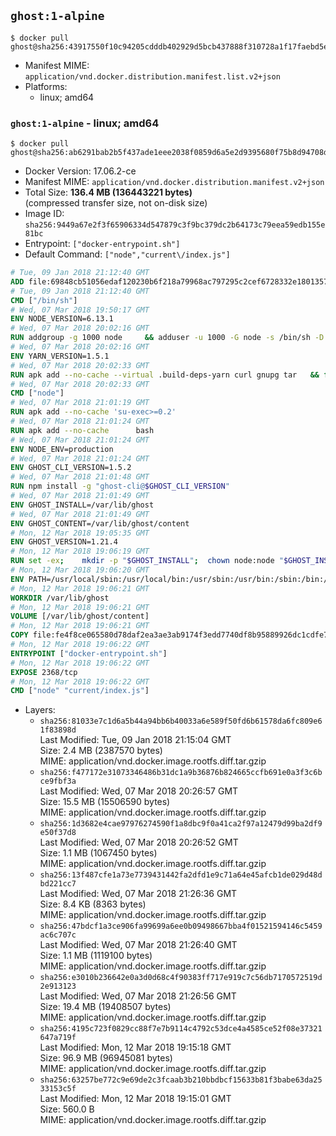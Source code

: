 ## `ghost:1-alpine`

```console
$ docker pull ghost@sha256:43917550f10c94205cdddb402929d5bcb437888f310728a1f17faebd5e45993d
```

-	Manifest MIME: `application/vnd.docker.distribution.manifest.list.v2+json`
-	Platforms:
	-	linux; amd64

### `ghost:1-alpine` - linux; amd64

```console
$ docker pull ghost@sha256:ab6291bab2b5f437ade1eee2038f0859d6a5e2d9395680f75b8d94708dae2f69
```

-	Docker Version: 17.06.2-ce
-	Manifest MIME: `application/vnd.docker.distribution.manifest.v2+json`
-	Total Size: **136.4 MB (136443221 bytes)**  
	(compressed transfer size, not on-disk size)
-	Image ID: `sha256:9449a67e2f3f65906334d547879c3f9bc379dc2b64173c79eea59edb155e81bc`
-	Entrypoint: `["docker-entrypoint.sh"]`
-	Default Command: `["node","current\/index.js"]`

```dockerfile
# Tue, 09 Jan 2018 21:12:40 GMT
ADD file:69848cb51056edaf120230b6f218a79968ac797295c2cef6728332e1801357be in / 
# Tue, 09 Jan 2018 21:12:40 GMT
CMD ["/bin/sh"]
# Wed, 07 Mar 2018 19:50:17 GMT
ENV NODE_VERSION=6.13.1
# Wed, 07 Mar 2018 20:02:16 GMT
RUN addgroup -g 1000 node     && adduser -u 1000 -G node -s /bin/sh -D node     && apk add --no-cache         libstdc++     && apk add --no-cache --virtual .build-deps         binutils-gold         curl         g++         gcc         gnupg         libgcc         linux-headers         make         python   && for key in     94AE36675C464D64BAFA68DD7434390BDBE9B9C5     FD3A5288F042B6850C66B31F09FE44734EB7990E     71DCFD284A79C3B38668286BC97EC7A07EDE3FC1     DD8F2338BAE7501E3DD5AC78C273792F7D83545D     C4F0DFFF4E8C1A8236409D08E73BC641CC11F4C8     B9AE9905FFD7803F25714661B63B535A4C206CA9     56730D5401028683275BD23C23EFEFE93C4CFFFE     77984A986EBC2AA786BC0F66B01FBB92821C587A   ; do     gpg --keyserver hkp://p80.pool.sks-keyservers.net:80 --recv-keys "$key" ||     gpg --keyserver hkp://ipv4.pool.sks-keyservers.net --recv-keys "$key" ||     gpg --keyserver hkp://pgp.mit.edu:80 --recv-keys "$key" ;   done     && curl -SLO "https://nodejs.org/dist/v$NODE_VERSION/node-v$NODE_VERSION.tar.xz"     && curl -SLO --compressed "https://nodejs.org/dist/v$NODE_VERSION/SHASUMS256.txt.asc"     && gpg --batch --decrypt --output SHASUMS256.txt SHASUMS256.txt.asc     && grep " node-v$NODE_VERSION.tar.xz\$" SHASUMS256.txt | sha256sum -c -     && tar -xf "node-v$NODE_VERSION.tar.xz"     && cd "node-v$NODE_VERSION"     && ./configure     && make -j$(getconf _NPROCESSORS_ONLN)     && make install     && apk del .build-deps     && cd ..     && rm -Rf "node-v$NODE_VERSION"     && rm "node-v$NODE_VERSION.tar.xz" SHASUMS256.txt.asc SHASUMS256.txt
# Wed, 07 Mar 2018 20:02:16 GMT
ENV YARN_VERSION=1.5.1
# Wed, 07 Mar 2018 20:02:33 GMT
RUN apk add --no-cache --virtual .build-deps-yarn curl gnupg tar   && for key in     6A010C5166006599AA17F08146C2130DFD2497F5   ; do     gpg --keyserver hkp://p80.pool.sks-keyservers.net:80 --recv-keys "$key" ||     gpg --keyserver hkp://ipv4.pool.sks-keyservers.net --recv-keys "$key" ||     gpg --keyserver hkp://pgp.mit.edu:80 --recv-keys "$key" ;   done   && curl -fSLO --compressed "https://yarnpkg.com/downloads/$YARN_VERSION/yarn-v$YARN_VERSION.tar.gz"   && curl -fSLO --compressed "https://yarnpkg.com/downloads/$YARN_VERSION/yarn-v$YARN_VERSION.tar.gz.asc"   && gpg --batch --verify yarn-v$YARN_VERSION.tar.gz.asc yarn-v$YARN_VERSION.tar.gz   && mkdir -p /opt/yarn   && tar -xzf yarn-v$YARN_VERSION.tar.gz -C /opt/yarn --strip-components=1   && ln -s /opt/yarn/bin/yarn /usr/local/bin/yarn   && ln -s /opt/yarn/bin/yarn /usr/local/bin/yarnpkg   && rm yarn-v$YARN_VERSION.tar.gz.asc yarn-v$YARN_VERSION.tar.gz   && apk del .build-deps-yarn
# Wed, 07 Mar 2018 20:02:33 GMT
CMD ["node"]
# Wed, 07 Mar 2018 21:01:19 GMT
RUN apk add --no-cache 'su-exec>=0.2'
# Wed, 07 Mar 2018 21:01:24 GMT
RUN apk add --no-cache 		bash
# Wed, 07 Mar 2018 21:01:24 GMT
ENV NODE_ENV=production
# Wed, 07 Mar 2018 21:01:24 GMT
ENV GHOST_CLI_VERSION=1.5.2
# Wed, 07 Mar 2018 21:01:48 GMT
RUN npm install -g "ghost-cli@$GHOST_CLI_VERSION"
# Wed, 07 Mar 2018 21:01:49 GMT
ENV GHOST_INSTALL=/var/lib/ghost
# Wed, 07 Mar 2018 21:01:49 GMT
ENV GHOST_CONTENT=/var/lib/ghost/content
# Mon, 12 Mar 2018 19:05:35 GMT
ENV GHOST_VERSION=1.21.4
# Mon, 12 Mar 2018 19:06:19 GMT
RUN set -ex; 	mkdir -p "$GHOST_INSTALL"; 	chown node:node "$GHOST_INSTALL"; 		su-exec node ghost install "$GHOST_VERSION" --db sqlite3 --no-prompt --no-stack --no-setup --dir "$GHOST_INSTALL"; 		cd "$GHOST_INSTALL"; 	su-exec node ghost config --ip 0.0.0.0 --port 2368 --no-prompt --db sqlite3 --url http://localhost:2368 --dbpath "$GHOST_CONTENT/data/ghost.db"; 	su-exec node ghost config paths.contentPath "$GHOST_CONTENT"; 		su-exec node ln -s config.production.json "$GHOST_INSTALL/config.development.json"; 	readlink -f "$GHOST_INSTALL/config.development.json"; 		mv "$GHOST_CONTENT" "$GHOST_INSTALL/content.orig"; 	mkdir -p "$GHOST_CONTENT"; 	chown node:node "$GHOST_CONTENT"; 		"$GHOST_INSTALL/current/node_modules/knex-migrator/bin/knex-migrator" --version
# Mon, 12 Mar 2018 19:06:20 GMT
ENV PATH=/usr/local/sbin:/usr/local/bin:/usr/sbin:/usr/bin:/sbin:/bin:/var/lib/ghost/current/node_modules/knex-migrator/bin
# Mon, 12 Mar 2018 19:06:21 GMT
WORKDIR /var/lib/ghost
# Mon, 12 Mar 2018 19:06:21 GMT
VOLUME [/var/lib/ghost/content]
# Mon, 12 Mar 2018 19:06:21 GMT
COPY file:fe4f8ce065580d78daf2ea3ae3ab9174f3edd7740df8b95889926dc1cdfe77b0 in /usr/local/bin 
# Mon, 12 Mar 2018 19:06:22 GMT
ENTRYPOINT ["docker-entrypoint.sh"]
# Mon, 12 Mar 2018 19:06:22 GMT
EXPOSE 2368/tcp
# Mon, 12 Mar 2018 19:06:22 GMT
CMD ["node" "current/index.js"]
```

-	Layers:
	-	`sha256:81033e7c1d6a5b44a94bb6b40033a6e589f50fd6b61578da6fc809e61f83898d`  
		Last Modified: Tue, 09 Jan 2018 21:15:04 GMT  
		Size: 2.4 MB (2387570 bytes)  
		MIME: application/vnd.docker.image.rootfs.diff.tar.gzip
	-	`sha256:f477172e31073346486b31dc1a9b36876b824665ccfb691e0a3f3c6bce9fbf3a`  
		Last Modified: Wed, 07 Mar 2018 20:26:57 GMT  
		Size: 15.5 MB (15506590 bytes)  
		MIME: application/vnd.docker.image.rootfs.diff.tar.gzip
	-	`sha256:1d3682e4cae97976274590f1a8dbc9f0a41ca2f97a12479d99ba2df9e50f37d8`  
		Last Modified: Wed, 07 Mar 2018 20:26:52 GMT  
		Size: 1.1 MB (1067450 bytes)  
		MIME: application/vnd.docker.image.rootfs.diff.tar.gzip
	-	`sha256:13f487cfe1a73e7739431442fa2dfd1e9c71a64e45afcb1de029d48dbd221cc7`  
		Last Modified: Wed, 07 Mar 2018 21:26:36 GMT  
		Size: 8.4 KB (8363 bytes)  
		MIME: application/vnd.docker.image.rootfs.diff.tar.gzip
	-	`sha256:47bdcf1a3ce906fa99699a6ee0b09498667bba4f01521594146c5459ac6c707c`  
		Last Modified: Wed, 07 Mar 2018 21:26:40 GMT  
		Size: 1.1 MB (1119100 bytes)  
		MIME: application/vnd.docker.image.rootfs.diff.tar.gzip
	-	`sha256:e3010b236642e0a3d0d68c4f90383ff717e919c7c56db7170572519d2e913123`  
		Last Modified: Wed, 07 Mar 2018 21:26:56 GMT  
		Size: 19.4 MB (19408507 bytes)  
		MIME: application/vnd.docker.image.rootfs.diff.tar.gzip
	-	`sha256:4195c723f0829cc88f7e7b9114c4792c53dce4a4585ce52f08e37321647a719f`  
		Last Modified: Mon, 12 Mar 2018 19:15:18 GMT  
		Size: 96.9 MB (96945081 bytes)  
		MIME: application/vnd.docker.image.rootfs.diff.tar.gzip
	-	`sha256:63257be772c9e69de2c3fcaab3b210bbdbcf15633b81f3babe63da2533153c5f`  
		Last Modified: Mon, 12 Mar 2018 19:15:01 GMT  
		Size: 560.0 B  
		MIME: application/vnd.docker.image.rootfs.diff.tar.gzip
